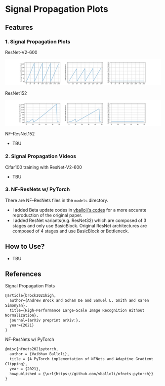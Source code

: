 # Signal Propagation Plots

## Features

### 1. Signal Propagation Plots

ResNet-V2-600

![img](assets/img/spp_resnet_v2_600.png)

ResNet152

![img](assets/img/spp_resnet152.png)

NF-ResNet152

- TBU

### 2. Signal Propagation Videos

Cifar100 training with ResNet-V2-600

- TBU

### 3. NF-ResNets w/ PyTorch

There are NF-ResNets files in the `models` directory.

- I added Beta update codes in [vballoli's codes](https://github.com/vballoli/nfnets-pytorch) for a more accurate reproduction of the original paper.
- I added ResNet variants(e.g. ResNet32) which are composed of 3 stages and only use BasicBlock. Original ResNet architectures are composed of 4 stages and use BasicBlock or Bottleneck.


## How to Use?

- TBU

## References

Signal Propagation Plots

```
@article{brock2021high,
  author={Andrew Brock and Soham De and Samuel L. Smith and Karen Simonyan},
  title={High-Performance Large-Scale Image Recognition Without Normalization},
  journal={arXiv preprint arXiv:},
  year={2021}
}
```

NF-ResNets w/ PyTorch

```
@misc{nfnets2021pytorch,
  author = {Vaibhav Balloli},
  title = {A PyTorch implementation of NFNets and Adaptive Gradient Clipping},
  year = {2021},
  howpublished = {\url{https://github.com/vballoli/nfnets-pytorch}}
}
```